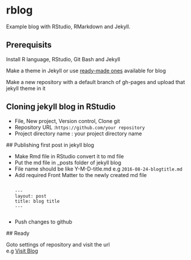 # rblog
Example blog with RStudio, RMarkdown and Jekyll.

## Prerequisits
<p>Install R language, RStudio, Git Bash and Jekyll</p>
<p>Make a theme in Jekyll or use <a target="_blank" href="http://jekyllthemes.org/">ready-made ones</a> available for blog</p>
<p>Make a new repository with a default branch of gh-pages and upload that jekyll theme in it</p>

## Cloning jekyll blog in RStudio
<ul>
 <li>File, New project, Version control, Clone git</li>
 <li>Repository URL :<code>https://github.com/your repository</code></li>
 <li>Project directory name : your project directory name</li>
</ul>
## Publishing first post in jekyll blog
<p>
<ul>
<li> Make Rmd file in RStudio convert it to md file</li>
<li> Put the md file in _posts folder of jekyll blog</li> 
<li>File name should be like Y-M-D-title.md  e.g <code>2016-08-24-blogtitle.md</code></li>
<li>Add required Front Matter to the newly created md file<br>
<code>
<pre>
---
layout: post
title: blog title
---
</pre>
</code>
</li>
<li>Push changes to github</li>
</ul>
</p>
## Ready
<p>Goto settings of repository and visit the url<br>
e.g <a href="https://github.com/project-spinoza/rblog">Visit Blog</a>
</p>

